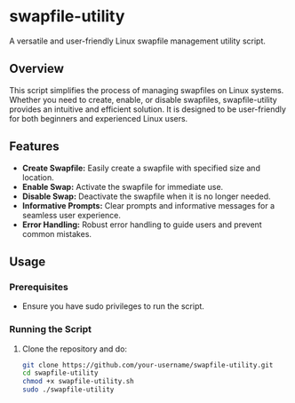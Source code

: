 # swapfile-utility

A versatile and user-friendly Linux swapfile management utility script.

## Overview

This script simplifies the process of managing swapfiles on Linux systems. Whether you need to create, enable, or disable swapfiles, swapfile-utility provides an intuitive and efficient solution. It is designed to be user-friendly for both beginners and experienced Linux users.

## Features

- **Create Swapfile:** Easily create a swapfile with specified size and location.
- **Enable Swap:** Activate the swapfile for immediate use.
- **Disable Swap:** Deactivate the swapfile when it is no longer needed.
- **Informative Prompts:** Clear prompts and informative messages for a seamless user experience.
- **Error Handling:** Robust error handling to guide users and prevent common mistakes.

## Usage

### Prerequisites

- Ensure you have sudo privileges to run the script.

### Running the Script

1. Clone the repository and do:

   ```bash
   git clone https://github.com/your-username/swapfile-utility.git
   cd swapfile-utility
   chmod +x swapfile-utility.sh
   sudo ./swapfile-utility
   ```
